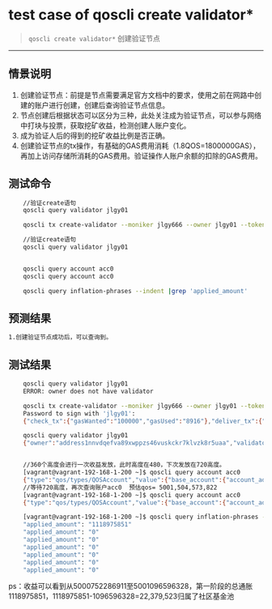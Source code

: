 # test case of qoscli create validator*

> `qoscli create validator*` 创建验证节点

---

## 情景说明

1. 创建验证节点：前提是节点需要满足官方文档中的要求，使用之前在网路中创建的账户进行创建，创建后查询验证节点信息。
2. 节点创建后根据状态可以区分为三种，此处关注成为验证节点，可以参与网络中打块与投票，获取挖矿收益，检测创建人账户变化。
3. 成为验证人后的得到的挖矿收益比例是否正确。
4. 创建验证节点的tx操作，有基础的GAS费用消耗（1.8QOS=1800000GAS），再加上访问存储所消耗的GAS费用。验证操作人账户余额的扣除的GAS费用。

## 测试命令

```bash
    //验证create语句
    qoscli query validator jlgy01

    qoscli tx create-validator --moniker jlgy666 --owner jlgy01 --tokens 2000000000

    //验证create语句
    qoscli query validator jlgy01


    qoscli query account acc0
    qoscli query account acc0

    qoscli query inflation-phrases --indent |grep 'applied_amount'
```

## 预测结果

```bash
1.创建验证节点成功后，可以查询到。
```

## 测试结果

```bash
    qoscli query validator jlgy01
    ERROR: owner does not have validator

    qoscli tx create-validator --moniker jlgy666 --owner jlgy01 --tokens 2000000000
    Password to sign with 'jlgy01':
    {"check_tx":{"gasWanted":"100000","gasUsed":"8916"},"deliver_tx":{"gasWanted":"100000","gasUsed":"45720","tags":[{"key":"YWN0aW9u","value":"Y3JlYXRlLXZhbGlkYXRvcg=="},{"key":"dmFsaWRhdG9y","value":"YWRkcmVzczFkZWNuNjhldWVjNWRzZ3hyanB2N3Q1eWR5OHR5ZDc1dzhncnlhZg=="},{"key":"b3duZXI=","value":"YWRkcmVzczFubnZkcWVmdmE4OXh3cHB6czQ2dnVza2NrcjdrbHZ6azhyNXVhYQ=="},{"key":"ZGVsZWdhdG9y","value":"YWRkcmVzczFubnZkcWVmdmE4OXh3cHB6czQ2dnVza2NrcjdrbHZ6azhyNXVhYQ=="}]},"hash":"924D7AD4B02BBD32AE0C6F1228BE02802F2B6A098C55EE3FBAE88D6217B6C4FF","height":"617422"}

    qoscli query validator jlgy01
    {"owner":"address1nnvdqefva89xwppzs46vuskckr7klvzk8r5uaa","validatorAddress":"6E713D1F3CCE28D820C39059E5D08D21D646FA8E","validatorPubkey":{"type":"tendermint/PubKeyEd25519","value":"exGS/yWJthwY8za4dlrPRid2I9KE4G15nlJwO/+Off8="},"bondTokens":"2000000000","description":{"moniker":"jlgy","logo":"","website":"","details":""},"status":"active","InactiveDesc":"","inactiveTime":"0001-01-01T00:00:00Z","inactiveHeight":"0","bondHeight":"617422"}


    //360个高度会进行一次收益发放，此时高度在480，下次发放在720高度。
    [vagrant@vagrant-192-168-1-200 ~]$ qoscli query account acc0
    {"type":"qos/types/QOSAccount","value":{"base_account":{"account_address":"address1n64h6prxz6ld5vl8d0rrzsny25nq7vgcnrhu98","public_key":{"type":"tendermint/PubKeyEd25519","value":"m4lqygnU2mG19Fpf3vj2K618G2e2WMwtxu6GANARIVY="},"nonce":"5"},"qos":"5000752286911","qscs":null}}
    //等待720高度，再次查询账户acc0  预估qos= 5001,504,573,822
    [vagrant@vagrant-192-168-1-200 ~]$ qoscli query account acc0
    {"type":"qos/types/QOSAccount","value":{"base_account":{"account_address":"address1n64h6prxz6ld5vl8d0rrzsny25nq7vgcnrhu98","public_key":{"type":"tendermint/PubKeyEd25519","value":"m4lqygnU2mG19Fpf3vj2K618G2e2WMwtxu6GANARIVY="},"nonce":"5"},"qos":"5001096596328","qscs":null}}

    [vagrant@vagrant-192-168-1-200 ~]$ qoscli query inflation-phrases --indent |grep 'applied_amount'
    "applied_amount": "1118975851"
    "applied_amount": "0"
    "applied_amount": "0"
    "applied_amount": "0"
    "applied_amount": "0"
    "applied_amount": "0"
    "applied_amount": "0"
```

ps：收益可以看到从5000752286911至5001096596328，第一阶段的总通胀1118975851，1118975851-1096596328=22,379,523归属了社区基金池